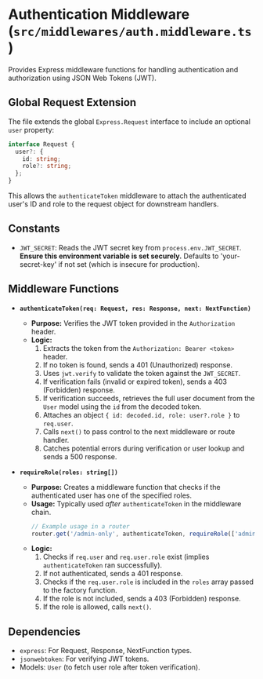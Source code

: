 # Authentication Middleware (`src/middlewares/auth.middleware.ts`)

Provides Express middleware functions for handling authentication and authorization using JSON Web Tokens (JWT).

## Global Request Extension

The file extends the global `Express.Request` interface to include an optional `user` property:

```typescript
interface Request {
  user?: {
    id: string;
    role?: string;
  };
}
```

This allows the `authenticateToken` middleware to attach the authenticated user's ID and role to the request object for downstream handlers.

## Constants

-   `JWT_SECRET`: Reads the JWT secret key from `process.env.JWT_SECRET`. **Ensure this environment variable is set securely.** Defaults to 'your-secret-key' if not set (which is insecure for production).

## Middleware Functions

-   **`authenticateToken(req: Request, res: Response, next: NextFunction)`**
    -   **Purpose:** Verifies the JWT token provided in the `Authorization` header.
    -   **Logic:**
        1.  Extracts the token from the `Authorization: Bearer <token>` header.
        2.  If no token is found, sends a 401 (Unauthorized) response.
        3.  Uses `jwt.verify` to validate the token against the `JWT_SECRET`.
        4.  If verification fails (invalid or expired token), sends a 403 (Forbidden) response.
        5.  If verification succeeds, retrieves the full user document from the `User` model using the `id` from the decoded token.
        6.  Attaches an object `{ id: decoded.id, role: user?.role }` to `req.user`.
        7.  Calls `next()` to pass control to the next middleware or route handler.
        8.  Catches potential errors during verification or user lookup and sends a 500 response.

-   **`requireRole(roles: string[])`**
    -   **Purpose:** Creates a middleware function that checks if the authenticated user has one of the specified roles.
    -   **Usage:** Typically used *after* `authenticateToken` in the middleware chain.
        ```javascript
        // Example usage in a router
        router.get('/admin-only', authenticateToken, requireRole(['admin']), adminController);
        ```
    -   **Logic:**
        1.  Checks if `req.user` and `req.user.role` exist (implies `authenticateToken` ran successfully).
        2.  If not authenticated, sends a 401 response.
        3.  Checks if the `req.user.role` is included in the `roles` array passed to the factory function.
        4.  If the role is not included, sends a 403 (Forbidden) response.
        5.  If the role is allowed, calls `next()`.

## Dependencies

-   `express`: For Request, Response, NextFunction types.
-   `jsonwebtoken`: For verifying JWT tokens.
-   Models: `User` (to fetch user role after token verification). 